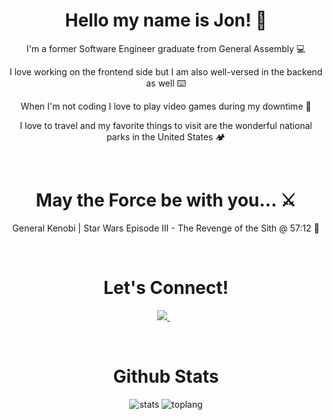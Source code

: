 <h1 align="center">Hello my name is Jon! 🤘</h1>
<div align="center">
  <p>I'm a former Software Engineer graduate from General Assembly 💻</li>
  <p>I love working on the frontend side but I am also well-versed in the backend as well ⌨️ </li>
  <p>When I'm not coding I love to play video games during my downtime 👾 </li>
  <p>I love to travel and my favorite things to visit are the wonderful national parks in the United States 🏕️ </li>
</div>
<br>
<h1 align="center">May the Force be with you... ⚔️</h1>
<p align="center">General Kenobi | Star Wars Episode III - The Revenge of the Sith @ 57:12  👋</p>
<br>
<h1 align="center">Let's Connect!</h1>
<p align='center'>
  <a href="https://www.linkedin.com/in/jonverdelacruz/">
    <img src="https://img.shields.io/badge/linkedin-%230077B5.svg?&style=for-the-badge&logo=linkedin&logoColor=white" />
  </a>&nbsp;&nbsp;
</p>
<br>
<h1 align="center">Github Stats</h1>
<p align="center">
  <img src="https://github-readme-stats.vercel.app/api?username=nicknamejv&show_icons=true&theme=radical" alt="stats"</img>
  <img src="https://github-readme-stats.vercel.app/api/top-langs/?username=nicknamejv&layout=compact" alt="toplang"</img
</p>

<!--
**nicknamejv/nicknamejv** is a ✨ _special_ ✨ repository because its `README.md` (this file) appears on your GitHub profile.

Here are some ideas to get you started:

- 🔭 I’m currently working on ...
- 🌱 I’m currently learning ...
- 👯 I’m looking to collaborate on ...
- 🤔 I’m looking for help with ...
- 💬 Ask me about ...
- 📫 How to reach me: ...
- 😄 Pronouns: ...
- ⚡ Fun fact: ...
-->
